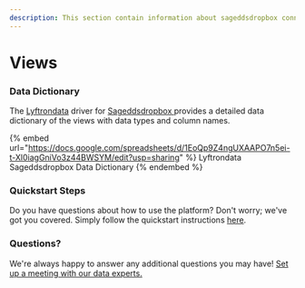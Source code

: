 ```yaml
---
description: This section contain information about sageddsdropbox connector views information
---
```


# Views

### Data Dictionary

The [Lyftrondata](https://www.lyftrondata.com/) driver for [Sageddsdropbox](https://www.lyftrondata.com/integration/Sageddsdropbox/)[ ](https://www.lyftrondata.com/integration/sageddsdropbox/)provides a detailed data dictionary of the views with data types and column names.

{% embed url="https://docs.google.com/spreadsheets/d/1EoQp9Z4ngUXAAPO7n5ei-t-Xl0iagGniVo3z44BWSYM/edit?usp=sharing" %}
Lyftrondata Sageddsdropbox Data Dictionary
{% endembed %}

### Quickstart Steps

Do you have questions about how to use the platform? Don't worry; we've got you covered. Simply follow the quickstart instructions [here](../../../../quickstart-steps.md).

### Questions? <a href="#questions" id="questions"></a>

We're always happy to answer any additional questions you may have! [Set up a meeting with our data experts.](https://www.lyftrondata.com/book-a-meeting/)


